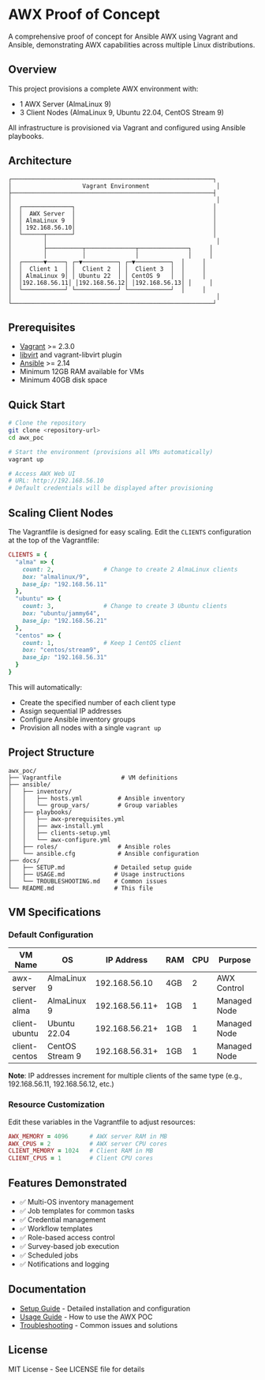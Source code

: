 # AWX Proof of Concept

A comprehensive proof of concept for Ansible AWX using Vagrant and Ansible, demonstrating AWX capabilities across multiple Linux distributions.

## Overview

This project provisions a complete AWX environment with:
- 1 AWX Server (AlmaLinux 9)
- 3 Client Nodes (AlmaLinux 9, Ubuntu 22.04, CentOS Stream 9)

All infrastructure is provisioned via Vagrant and configured using Ansible playbooks.

## Architecture

```
┌─────────────────────────────────────────────────────────┐
│                    Vagrant Environment                   │
├─────────────────────────────────────────────────────────┤
│                                                          │
│  ┌──────────────┐                                       │
│  │  AWX Server  │                                       │
│  │ AlmaLinux 9  │                                       │
│  │ 192.168.56.10│                                       │
│  └──────┬───────┘                                       │
│         │                                                │
│         ├──────────┬──────────────┬──────────────┐     │
│         │          │              │              │     │
│  ┌──────▼─────┐ ┌─▼──────────┐ ┌─▼──────────┐  │     │
│  │  Client 1  │ │  Client 2  │ │  Client 3  │  │     │
│  │ AlmaLinux 9│ │ Ubuntu 22  │ │ CentOS 9   │  │     │
│  │192.168.56.11│ │192.168.56.12│ │192.168.56.13│ │     │
│  └────────────┘ └────────────┘ └────────────┘  │     │
│                                                          │
└─────────────────────────────────────────────────────────┘
```

## Prerequisites

- [Vagrant](https://www.vagrantup.com/) >= 2.3.0
- [libvirt](https://libvirt.org/) and vagrant-libvirt plugin
- [Ansible](https://www.ansible.com/) >= 2.14
- Minimum 12GB RAM available for VMs
- Minimum 40GB disk space

## Quick Start

```bash
# Clone the repository
git clone <repository-url>
cd awx_poc

# Start the environment (provisions all VMs automatically)
vagrant up

# Access AWX Web UI
# URL: http://192.168.56.10
# Default credentials will be displayed after provisioning
```

## Scaling Client Nodes

The Vagrantfile is designed for easy scaling. Edit the `CLIENTS` configuration at the top of the Vagrantfile:

```ruby
CLIENTS = {
  "alma" => {
    count: 2,              # Change to create 2 AlmaLinux clients
    box: "almalinux/9",
    base_ip: "192.168.56.11"
  },
  "ubuntu" => {
    count: 3,              # Change to create 3 Ubuntu clients
    box: "ubuntu/jammy64",
    base_ip: "192.168.56.21"
  },
  "centos" => {
    count: 1,              # Keep 1 CentOS client
    box: "centos/stream9",
    base_ip: "192.168.56.31"
  }
}
```

This will automatically:
- Create the specified number of each client type
- Assign sequential IP addresses
- Configure Ansible inventory groups
- Provision all nodes with a single `vagrant up`

## Project Structure

```
awx_poc/
├── Vagrantfile                 # VM definitions
├── ansible/
│   ├── inventory/
│   │   ├── hosts.yml          # Ansible inventory
│   │   └── group_vars/        # Group variables
│   ├── playbooks/
│   │   ├── awx-prerequisites.yml
│   │   ├── awx-install.yml
│   │   ├── clients-setup.yml
│   │   └── awx-configure.yml
│   ├── roles/                 # Ansible roles
│   └── ansible.cfg            # Ansible configuration
├── docs/
│   ├── SETUP.md              # Detailed setup guide
│   ├── USAGE.md              # Usage instructions
│   └── TROUBLESHOOTING.md    # Common issues
└── README.md                 # This file
```

## VM Specifications

### Default Configuration

| VM Name      | OS              | IP Address     | RAM  | CPU | Purpose        |
|--------------|-----------------|----------------|------|-----|----------------|
| awx-server   | AlmaLinux 9     | 192.168.56.10  | 4GB  | 2   | AWX Control    |
| client-alma  | AlmaLinux 9     | 192.168.56.11+ | 1GB  | 1   | Managed Node   |
| client-ubuntu| Ubuntu 22.04    | 192.168.56.21+ | 1GB  | 1   | Managed Node   |
| client-centos| CentOS Stream 9 | 192.168.56.31+ | 1GB  | 1   | Managed Node   |

**Note**: IP addresses increment for multiple clients of the same type (e.g., 192.168.56.11, 192.168.56.12, etc.)

### Resource Customization

Edit these variables in the Vagrantfile to adjust resources:

```ruby
AWX_MEMORY = 4096      # AWX server RAM in MB
AWX_CPUS = 2           # AWX server CPU cores
CLIENT_MEMORY = 1024   # Client RAM in MB
CLIENT_CPUS = 1        # Client CPU cores
```

## Features Demonstrated

- ✅ Multi-OS inventory management
- ✅ Job templates for common tasks
- ✅ Credential management
- ✅ Workflow templates
- ✅ Role-based access control
- ✅ Survey-based job execution
- ✅ Scheduled jobs
- ✅ Notifications and logging

## Documentation

- [Setup Guide](docs/SETUP.md) - Detailed installation and configuration
- [Usage Guide](docs/USAGE.md) - How to use the AWX POC
- [Troubleshooting](docs/TROUBLESHOOTING.md) - Common issues and solutions

## License

MIT License - See LICENSE file for details